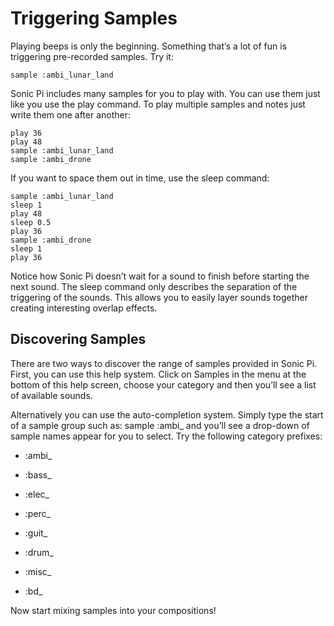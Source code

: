 # Triggering Samples 

Playing beeps is only the beginning. Something that’s a lot of fun is triggering pre-recorded samples. Try it: 

```
sample :ambi_lunar_land 
```

Sonic Pi includes many samples for you to play with. You can use them just like you use the play command. To play multiple samples and notes just write them one after another: 

```
play 36
play 48
sample :ambi_lunar_land
sample :ambi_drone 
```

If you want to space them out in time, use the sleep command: 

```
sample :ambi_lunar_land
sleep 1
play 48
sleep 0.5
play 36
sample :ambi_drone
sleep 1
play 36
```

Notice how Sonic Pi doesn’t wait for a sound to finish before starting the next sound. The sleep command only describes the separation of the triggering of the sounds. This allows you to easily layer sounds together creating interesting overlap effects. 

## Discovering Samples 

There are two ways to discover the range of samples provided in Sonic Pi. First, you can use this help system. Click on Samples in the menu at the bottom of this help screen, choose your category and then you’ll see a list of available sounds. 

Alternatively you can use the auto-completion system. Simply type the start of a sample group such as: sample :ambi_ and you’ll see a drop-down of sample names appear for you to select. Try the following category prefixes: 

+ :ambi_

+ :bass_ 

+ :elec_ 

+ :perc_ 

+ :guit_ 

+ :drum_ 

+ :misc_ 

+ :bd_

Now start mixing samples into your compositions!
